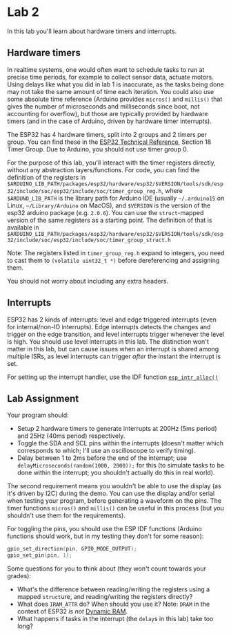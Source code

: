 # Lab 2

In this lab you'll learn about hardware timers and interrupts. 

## Hardware timers

In realtime systems, one would often want to schedule tasks to run at precise time periods, for example to collect sensor data, actuate motors. Using delays like what you did in lab 1 is inaccurate, as the tasks being done may not take the same amount of time each iteration. You could also use some absolute time reference (Arduino provides `micros()` and `millis()` that gives the number of microseconds and milliseconds since boot, not accounting for overflow), but those are typically provided by hardware timers (and in the case of Arduino, driven by hardware timer interrupts).

The ESP32 has 4 hardware timers, split into 2 groups and 2 timers per group. You can find these in the [ESP32 Technical Reference](https://www.espressif.com/sites/default/files/documentation/esp32_technical_reference_manual_en.pdf), Section 18 Timer Group. Due to Arduino, you should not use timer group 0.

For the purpose of this lab, you'll interact with the timer registers directly, without any abstraction layers/functions. For code, you can find the definition of the registers in `$ARDUINO_LIB_PATH/packages/esp32/hardware/esp32/$VERSION/tools/sdk/esp32/include/soc/esp32/include/soc/timer_group_reg.h`, where `$ARDUNO_LIB_PATH` is the library path for Arduino IDE (usually `~/.arduino15` on Linux, `~/Library/Arduino` on MacOS), and `$VERSION` is the version of the esp32 arduino package (e.g. `2.0.6`). You can use the `struct`-mapped version of the same registers as a starting point. The definition of that is available in `$ARDUINO_LIB_PATH/packages/esp32/hardware/esp32/$VERSION/tools/sdk/esp32/include/soc/esp32/include/soc/timer_group_struct.h`

Note: The registers listed in `timer_group_reg.h` expand to integers, you need to cast them to `(volatile uint32_t *)` before dereferencing and assigning them.

You should not worry about including any extra headers.

## Interrupts

ESP32 has 2 kinds of interrupts: level and edge triggered interrupts (even for internal/non-IO interrupts). Edge interrupts detects the changes and trigger on the edge transition, and level interrupts trigger whenever the level is high. You should use level interrupts in this lab. The distinction won't matter in this lab, but can cause issues when an interrupt is shared among multiple ISRs, as level interrupts can trigger _after_ the instant the interrupt is set.

For setting up the interrupt handler, use the IDF function [`esp_intr_alloc()`](https://docs.espressif.com/projects/esp-idf/en/latest/esp32/api-reference/system/intr_alloc.html#_CPPv414esp_intr_allocii14intr_handler_tPvP13intr_handle_t)

## Lab Assignment

Your program should:

- Setup 2 hardware timers to generate interrupts at 200Hz (5ms period) and 25Hz (40ms period) respectively. 
- Toggle the SDA and SCL pins within the interrupts (doesn't matter which corresponds to which; I'll use an oscilloscope to verify timing).
- Delay between 1 to 2ms before the end of the interrupt; use `delayMicroseconds(random(1000, 2000));` for this (to simulate tasks to be done within the interrupt; you shouldn't actually do this in real world).

The second requirement means you wouldn't be able to use the display (as it's driven by I2C) during the demo. You can use the display and/or serial when testing your program, before generating a waveform on the pins. The timer functions `micros()` and `millis()` can be useful in this process (but you shouldn't use them for the requirements).

For toggling the pins, you should use the ESP IDF functions (Arduino functions should work, but in my testing they don't for some reason):

```c
gpio_set_direction(pin, GPIO_MODE_OUTPUT);
gpio_set_pin(pin, 1);
```

Some questions for you to think about (they won't count towards your grades):

- What's the difference between reading/writing the registers using a mapped `struct`ure, and reading/writing the registers directly?
- What does `IRAM_ATTR` do? When should you use it? Note: `DRAM` in the context of ESP32 _is not_ [Dynamic RAM](https://en.wikipedia.org/wiki/Dynamic_random-access_memory).
- What happens if tasks in the interrupt (the `delay`s in this lab) take too long?
